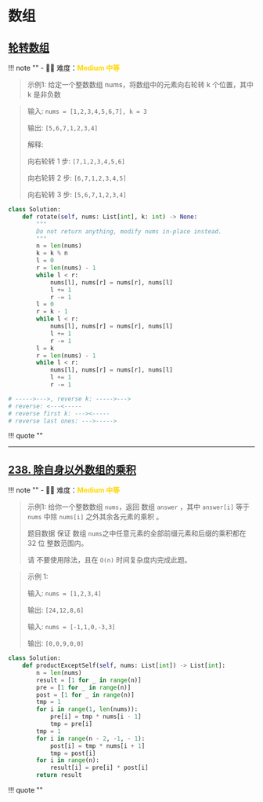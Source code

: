 # 数组

## [轮转数组](https://leetcode.cn/problems/rotate-array/description/?envType=study-plan-v2&envId=top-100-liked)

<!-- 所有文件名必须是该题目的英文名 -->

!!! note ""
    <!-- 这里记载考察的数据结构、算法等 -->
    - 🔑🔑 难度：<span style = "color:gold; font-weight:bold">Medium 中等 </span>

<!-- <span style = "color:gold; font-weight:bold">Medium 中等 </span> 中等 -->
<!-- <span style = "color:crisma; font-weight:bold">High 困难</span> 困难 -->
<!-- <span style = "color:Green; font-weight:bold">Easy 简单</span> 简单 -->
<!-- 题目简介 -->

> 示例1:
> 给定一个整数数组 nums，将数组中的元素向右轮转 k 个位置，其中 k 是非负数
> 
> 

> 输入: `nums = [1,2,3,4,5,6,7], k = 3`
> 
> 输出: `[5,6,7,1,2,3,4]`
> 
> 解释:
> 
> 向右轮转 1 步: `[7,1,2,3,4,5,6]`
> 
> 向右轮转 2 步: `[6,7,1,2,3,4,5]`
> 
> 向右轮转 3 步: `[5,6,7,1,2,3,4]`
> 


```python
class Solution:
    def rotate(self, nums: List[int], k: int) -> None:
        """
        Do not return anything, modify nums in-place instead.
        """
        n = len(nums)
        k = k % n 
        l = 0
        r = len(nums) - 1
        while l < r:
            nums[l], nums[r] = nums[r], nums[l]
            l += 1
            r -= 1
        l = 0
        r = k - 1
        while l < r:
            nums[l], nums[r] = nums[r], nums[l]
            l += 1
            r -= 1
        l = k
        r = len(nums) - 1
        while l < r:
            nums[l], nums[r] = nums[r], nums[l]
            l += 1
            r -= 1

# ----->--->, reverse k: ----->--->
# reverse: <---<-----
# reverse first k: ---><-----
# reverse last ones: --->----->
```

!!! quote ""

---

## [238. 除自身以外数组的乘积](https://leetcode.cn/problems/product-of-array-except-self/?envType=study-plan-v2&envId=top-100-liked)


<!-- 所有文件名必须是该题目的英文名 -->

!!! note ""
    <!-- 这里记载考察的数据结构、算法等 -->
    - 🔑🔑 难度：<span style = "color:gold; font-weight:bold">Medium 中等 </span>

<!-- <span style = "color:gold; font-weight:bold">Medium 中等 </span> 中等 -->
<!-- <span style = "color:crisma; font-weight:bold">High 困难</span> 困难 -->
<!-- <span style = "color:Green; font-weight:bold">Easy 简单</span> 简单 -->

<!-- 题目简介 -->


> 示例1:
> 给你一个整数数组 `nums`，返回 数组 `answer` ，其中 `answer[i]` 等于 `nums` 中除 `nums[i]` 之外其余各元素的乘积 。
> 
> 题目数据 保证 数组 `nums`之中任意元素的全部前缀元素和后缀的乘积都在  32 位 整数范围内。
> 
> 请 不要使用除法，且在 `O(n)` 时间复杂度内完成此题。

> 示例 1:
> 
> 输入: `nums = [1,2,3,4]`
> 
> 输出: `[24,12,8,6]` 
> 
> 输入: `nums = [-1,1,0,-3,3]`
> 
> 输出: `[0,0,9,0,0]`
> 


```python
class Solution:
    def productExceptSelf(self, nums: List[int]) -> List[int]:
        n = len(nums)
        result = [1 for _ in range(n)]
        pre = [1 for _ in range(n)]
        post = [1 for _ in range(n)]
        tmp = 1
        for i in range(1, len(nums)):
            pre[i] = tmp * nums[i - 1]
            tmp = pre[i]
        tmp = 1
        for i in range(n - 2, -1, - 1):
            post[i] = tmp * nums[i + 1]
            tmp = post[i]
        for i in range(n):
            result[i] = pre[i] * post[i]
        return result
```

!!! quote ""
